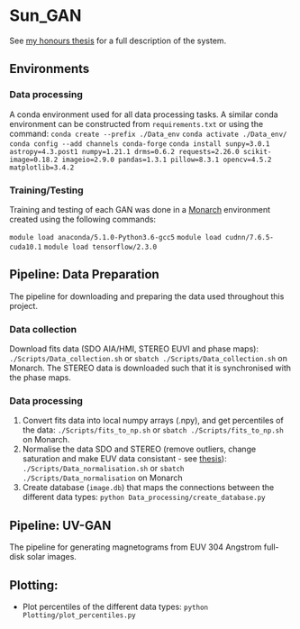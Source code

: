 # Sun_GAN
See [my honours thesis](https://github.com/chemron/honours_thesis/blob/master/thesis.pdf) for a full description of the system. 


## Environments
### Data processing
A conda environment used for all data processing tasks. A similar conda environment can be constructed from `requirements.txt` or using the command:
`conda create --prefix ./Data_env`
`conda activate ./Data_env/`
`conda config --add channels conda-forge`
`conda install sunpy=3.0.1 astropy=4.3.post1 numpy=1.21.1 drms=0.6.2 requests=2.26.0 scikit-image=0.18.2 imageio=2.9.0 pandas=1.3.1 pillow=8.3.1 opencv=4.5.2 matplotlib=3.4.2`


### Training/Testing
Training and testing of each GAN was done in a [Monarch](https://docs.monarch.erc.monash.edu/) environment created using the following commands:

`module load anaconda/5.1.0-Python3.6-gcc5`
`module load cudnn/7.6.5-cuda10.1`
`module load tensorflow/2.3.0`

## Pipeline: Data Preparation
The pipeline for downloading and preparing the data used throughout this project.
### Data collection
Download fits data (SDO AIA/HMI, STEREO EUVI and phase maps): `./Scripts/Data_collection.sh` or `sbatch ./Scripts/Data_collection.sh` on Monarch.
The STEREO data is downloaded such that it is synchronised with the phase maps.

### Data processing
1. Convert fits data into local numpy arrays (.npy), and get percentiles of the data: `./Scripts/fits_to_np.sh` or `sbatch ./Scripts/fits_to_np.sh` on Monarch.
2. Normalise the data SDO and STEREO (remove outliers, change saturation and
   make EUV data consistant - see
   [thesis](https://github.com/chemron/honours_thesis/blob/master/thesis.pdf)):
   `./Scripts/Data_normalisation.sh` or `sbatch ./Scripts/Data_normalisation` on
   Monarch
3. Create database (`image.db`) that maps the connections between the different
   data types: `python Data_processing/create_database.py`

## Pipeline: UV-GAN
The pipeline for generating magnetograms from EUV 304 Angstrom full-disk solar images.

## Plotting:
- Plot percentiles of the different data types: `python Plotting/plot_percentiles.py`